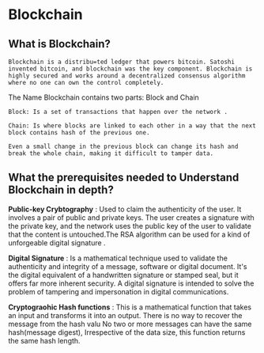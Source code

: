 # Blockchain

## What is Blockchain?

    Blockchain is a distribu=ted ledger that powers bitcoin. Satoshi invented bitcoin, and blockchain was the key component. Blockchain is highly secured and works around a decentralized consensus algorithm where no one can own the control completely.

The Name Blockchain contains two parts: Block and Chain 

    Block: Is a set of transactions that happen over the network .

    Chain: Is where blocks are linked to each other in a way that the next block contains hash of the previous one.

    Even a small change in the previous block can change its hash and break the whole chain, making it difficult to tamper data.


## What the prerequisites needed to Understand Blockchain in depth?


**Public-key Crybtography** : Used to claim the authenticity of the user. It involves a pair of public and private keys. The user creates a signature with the private key, and the network uses the public key of the user to validate that the content is untouched.The RSA algorithm can be used for a kind of unforgeable digital signature .

**Digital Signature** :  Is a mathematical technique used to validate the authenticity and integrity of a message, software or digital document. It's the digital equivalent of a handwritten signature or stamped seal, but it offers far more inherent security. A digital signature is intended to solve the problem of tampering and impersonation in digital communications.


**Cryptograohic Hash functions** :  This is a mathematical function that takes an input and transforms it into an output. There is no way to recover the message from the hash valu No two or more messages can have the same hash(message digest), Irrespective of the data size, this function returns the same hash length.

